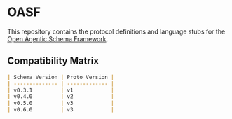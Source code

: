 # OASF

This repository contains the protocol definitions and language stubs for the
[Open Agentic Schema Framework](https://schema.oasf.outshift.com).

## Compatibility Matrix

```markdown
| Schema Version | Proto Version |
| -------------- | ------------- |
| v0.3.1         | v1            |
| v0.4.0         | v2            |
| v0.5.0         | v3            |
| v0.6.0         | v3            |
```

